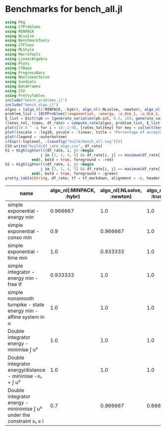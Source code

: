 # Benchmarks for bench_all.jl

```julia
using Pkg
using CTProblems
using MINPACK
using NLsolve
using BenchmarkTools
using CTFlows
using MLStyle
using MacroTools
using LinearAlgebra
using Plots
using CTBase
using ProgressBars
using NonlinearSolve
using Sundials
using DataFrames
using CSV
using PrettyTables
include("bench_problems.jl")
include("bench_algo.jl")
algos = [algo_nl(:MINPACK, :hybr), algo_nl(:NLsolve, :newton), algo_nl(:NLsolve, :trust_region), algo_nl(:NonlinearSolve, NewtonRaphson())]
problem_list = [OCPProblem{(:exponential, :energy, :x_dim_1, :u_dim_1, :lagrange)}(); OCPProblem{(:exponential, :consumption, :x_dim_1, :u_dim_1, :lagrange, :non_diff_wrt_u)}(); OCPProblem{(:exponential, :time, :x_dim_1, :u_dim_1, :lagrange)}(); OCPProblem{(:integrator, :energy, :free_final_time, :x_dim_1, :u_dim_1, :lagrange)}(); OCPProblem{(:turnpike, :integrator, :state_energy, :x_dim_1, :u_dim_1, :lagrange, :u_cons, :singular_arc)}(); OCPProblem{(:integrator, :energy, :x_dim_2, :u_dim_1, :lagrange, :noconstraints)}(); OCPProblem{(:integrator, :energy, :distance, :x_dim_2, :u_dim_1, :bolza)}(); OCPProblem{(:integrator, :energy, :x_dim_2, :u_dim_1, :lagrange, :x_cons, :order_2)}()]
ξ_list = Dict((pb => [generate_variation(pb.sol, 0.5, 10); generate_variation(pb.sol, 2, 10); generate_variation(pb.sol, 10, 10)] for pb = problem_list))
(rates_tol, times, df_rate) = compute_rate(algos, problem_list, ξ_list)
plot([10.0 ^ -i for i = 10:-2:0], [rates_tol[key] for key = collect(keys(rates_tol))], label = reshape([shorten_label(string(key)) * " in mean time " * string(times[key]) for key = collect(keys(rates_tol))], 1, size(algos, 1)))
plot!(xscale = :log10, yscale = :linear, title = "Percentage of acceptable solution to relative error")
plot!(legend = :outerbottom)
$(Expr(:toplevel, :(savefig("build/bench_all.svg"))))
CSV.write("build/df_rate_algo.csv", df_rate)
h1 = Highlighter(((df_rate, i, j)->begin
                j in [2, 3, 4, 5] && df_rate[i, j] == minimum(df_rate[:, j])
            end), bold = true, foreground = :red)
h2 = Highlighter(((df_rate, i, j)->begin
                j in [2, 3, 4, 5] && df_rate[i, j] == maximum(df_rate[:, j])
            end), bold = true, foreground = :green)
pretty_table(String, df_rate; tf = tf_markdown, alignment = :c, header = ["name"; [shorten_label(string(algo)) for algo = algos]], highlighters = (h1, h2))
```

|                                  name                                  | algo_nl(:MINPACK, :hybr) | algo_nl(:NLsolve, :newton) | algo_nl(:NLsolve, :trust_region) | algo_nl(:NonlinearSolve, NewtonRaphson) |
|------------------------------------------------------------------------|--------------------------|----------------------------|----------------------------------|-----------------------------------------|
|                    simple exponential - energy min                     |         0.966667         |            1.0             |               1.0                |                   1.0                   |
|                     simple exponential - conso min                     |           0.9            |          0.966667          |               1.0                |                0.966667                 |
|                     simple exponential - time min                      |           1.0            |          0.933333          |               1.0                |                0.933333                 |
|                simple integrator - energy min - free tf                |         0.933333         |            1.0             |               1.0                |                   1.0                   |
|   simple nonsmooth turnpike - state energy min - affine system in u    |           1.0            |            1.0             |               1.0                |                   1.0                   |
|                Double integrator energy - minimise ∫ u²                |           1.0            |            1.0             |               1.0                |                   1.0                   |
|        Double integrator energy/distance - minimise -x₁ + ∫ u²         |           1.0            |            1.0             |               1.0                |                   1.0                   |
| Double integrator energy - mininimise ∫ u² under the constraint x₁ ≤ l |           0.7            |          0.966667          |             0.666667             |                0.933333                 |



